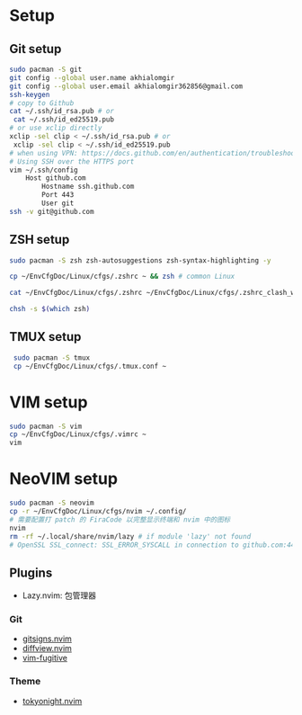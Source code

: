 # Setup

## Git setup

```sh
sudo pacman -S git
git config --global user.name akhialomgir
git config --global user.email akhialomgir362856@gmail.com
ssh-keygen
# copy to Github
cat ~/.ssh/id_rsa.pub # or
 cat ~/.ssh/id_ed25519.pub
# or use xclip directly
xclip -sel clip < ~/.ssh/id_rsa.pub # or
 xclip -sel clip < ~/.ssh/id_ed25519.pub
# when using VPN: https://docs.github.com/en/authentication/troubleshooting-ssh/using-ssh-over-the-https-port
# Using SSH over the HTTPS port
vim ~/.ssh/config
    Host github.com
        Hostname ssh.github.com
        Port 443
        User git
ssh -v git@github.com
```

## ZSH setup

```sh
sudo pacman -S zsh zsh-autosuggestions zsh-syntax-highlighting -y

cp ~/EnvCfgDoc/Linux/cfgs/.zshrc ~ && zsh # common Linux

cat ~/EnvCfgDoc/Linux/cfgs/.zshrc ~/EnvCfgDoc/Linux/cfgs/.zshrc_clash_win > ~/.zshrc && zsh # WSL2

chsh -s $(which zsh)
```

## TMUX setup

```sh
 sudo pacman -S tmux
 cp ~/EnvCfgDoc/Linux/cfgs/.tmux.conf ~
```

# VIM setup

```sh
sudo pacman -S vim
cp ~/EnvCfgDoc/Linux/cfgs/.vimrc ~
vim
```

# NeoVIM setup

```sh
sudo pacman -S neovim
cp -r ~/EnvCfgDoc/Linux/cfgs/nvim ~/.config/
# 需要配置打 patch 的 FiraCode 以完整显示终端和 nvim 中的图标
nvim
rm -rf ~/.local/share/nvim/lazy # if module 'lazy' not found
# OpenSSL SSL_connect: SSL_ERROR_SYSCALL in connection to github.com:443 疑似需要配置 git 代理端口
```

## Plugins

- Lazy.nvim: 包管理器

### Git

- [gitsigns.nvim](https://github.com/lewis6991/gitsigns.nvim)
- [diffview.nvim](https://github.com/sindrets/diffview.nvim)
- [vim-fugitive](https://github.com/tpope/vim-fugitive)

### Theme

- [tokyonight.nvim](https://github.com/folke/tokyonight.nvim)
